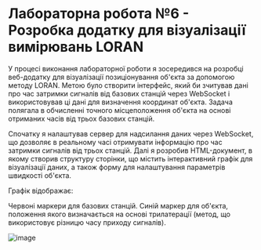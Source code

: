 # Лабораторна робота №6 - Розробка додатку для візуалізації вимірювань LORAN

У процесі виконання лабораторної роботи я зосередився на розробці веб-додатку для візуалізації позиціонування об'єкта за допомогою методу LORAN. Метою було створити інтерфейс, який би зчитував дані про час затримки сигналів від базових станцій через WebSocket і використовував ці дані для визначення координат об'єкта. Задача полягала в обчисленні точного місцеположення об'єкта на основі отриманих часів від трьох базових станцій.

Спочатку я налаштував сервер для надсилання даних через WebSocket, що дозволяє в реальному часі отримувати інформацію про час затримки сигналів від трьох станцій. Далі я розробив HTML-документ, в якому створив структуру сторінки, що містить інтерактивний графік для візуалізації даних, а також форму для налаштування параметрів швидкості об'єкта.

Графік відображає:

Червоні маркери для базових станцій.
Синій маркер для об'єкта, положення якого визначається на основі трилатерації (метод, що використовує різницю часу приходу сигналів).

![image](https://github.com/user-attachments/assets/508ed9e4-d332-41ac-aab4-cd677890e613)
